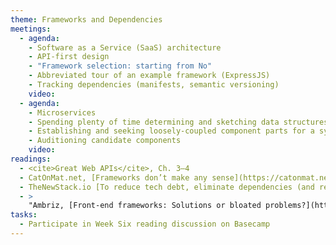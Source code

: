 ```yaml
---
theme: Frameworks and Dependencies
meetings:
  - agenda:
    - Software as a Service (SaaS) architecture
    - API-first design
    - "Framework selection: starting from No"
    - Abbreviated tour of an example framework (ExpressJS)
    - Tracking dependencies (manifests, semantic versioning)
    video:
  - agenda:
    - Microservices
    - Spending plenty of time determining and sketching data structures
    - Establishing and seeking loosely-coupled component parts for a system
    - Auditioning candidate components
    video:
readings:
  - <cite>Great Web APIs</cite>, Ch. 3–4
  - CatOnMat.net, [Frameworks don’t make any sense](https://catonmat.net/frameworks-dont-make-sense)
  - TheNewStack.io [To reduce tech debt, eliminate dependencies (and refactoring)](https://thenewstack.io/to-reduce-tech-debt-eliminate-dependencies-and-refactoring/)
  - >
    "Ambriz, [Front-end frameworks: Solutions or bloated problems?](https://www.toptal.com/javascript/are-big-front-end-frameworks-bad)"
tasks:
  - Participate in Week Six reading discussion on Basecamp
---
```

